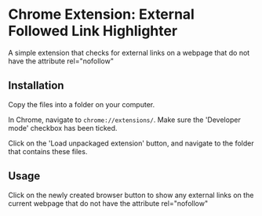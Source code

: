 Chrome Extension: External Followed Link Highlighter
====================================================

A simple extension that checks for external links on a webpage that do not have the attribute rel="nofollow"

## Installation

Copy the files into a folder on your computer.

In Chrome, navigate to `chrome://extensions/`. Make sure the 'Developer mode' checkbox has been ticked.

Click on the 'Load unpackaged extension' button, and navigate to the folder that contains these files.

## Usage

Click on the newly created browser button to show any external links on the current webpage that do not have the attribute rel="nofollow"

